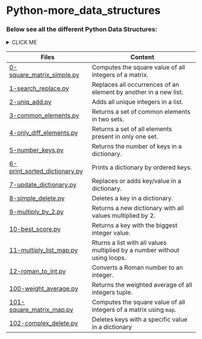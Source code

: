 # Python-more_data_structures

### Below see all the different Python Data Structures:

<details><summary>CLICK ME</summary>
<p>

* Dictionaries, Maps, and Hash Tables

* dict: Your Go-To Dictionary

* collections.OrderedDict: Remember the Insertion Order of Keys

* collections.defaultdict: Return Default Values for Missing Keys

* collections.ChainMap: Search Multiple Dictionaries as a Single Mapping

* types.MappingProxyType: A Wrapper for Making Read-Only Dictionaries

* Dictionaries in Python: Summary

* Array Data Structures

* list: Mutable Dynamic Arrays

* tuple: Immutable Containers

* array.array: Basic Typed Arrays

* str: Immutable Arrays of Unicode Characters

* bytes: Immutable Arrays of Single Bytes

* bytearray: Mutable Arrays of Single Bytes

* Arrays in Python: Summary

* Records, Structs, and Data Transfer Objects

* dict: Simple Data Objects

* tuple: Immutable Groups of Objects

* Write a Custom Class: More Work, More Control

* dataclasses.dataclass: Python 3.7+ Data Classes

* collections.namedtuple: Convenient Data Objects

* typing.NamedTuple: Improved Namedtuples

* struct.Struct: Serialized C Structs

* types.SimpleNamespace: Fancy Attribute Access

* Records, Structs, and Data Objects in Python: Summary

* Sets and Multisets

* set: Your Go-To Set

* frozenset: Immutable Sets

* collections.Counter: Multisets

* Sets and Multisets in Python: Summary

* Stacks (LIFOs)

* list: Simple, Built-In Stacks

* collections.deque: Fast and Robust Stacks

* queue.LifoQueue: Locking Semantics for Parallel Computing

* Stack Implementations in Python: Summary

* Queues (FIFOs)

* list: Terribly Sloooow Queues

* collections.deque: Fast and Robust Queues

* queue.Queue: Locking Semantics for Parallel Computing

* multiprocessing.Queue: Shared Job Queues

* Queues in Python: Summary

* Priority Queues

* list: Manually Sorted Queues

* heapq: List-Based Binary Heaps

* queue.PriorityQueue: Beautiful Priority Queues

* Priority Queues in Python: Summary

* Conclusion: Python Data Structures

</p>
</details>

Files | Content
-------- | -----------
[0-square_matrix_simple.py](./0-square_matrix_simple.py)| Computes the square value of all integers of a matrix.
[1-search_replace.py](./1-search_replace.py) | Replaces all occurrences of an element by another in a new list.
[2-uniq_add.py](./2-uniq_add.py) | Adds all unique integers in a list.
[3-common_elements.py](./3-common_elements.py]) | Returns a set of common elements in two sets.
[4-only_diff_elements.py](./4-only_diff_elements.py) | Returns a set of all elements present in only one set.
[5-number_keys.py](./5-number_keys.py) | Returns the number of keys in a dictionary.
[6-print_sorted_dictionary.py](./6-print_sorted_dictionary.py) | Prints a dictionary by ordered keys.
[7-update_dictionary.py](./7-update_dictionary.py]) | Replaces or adds key/value in a dictionary.
[8-simple_delete.py](./8-simple_delete.py) | Deletes a key in a dictionary.
[9-multiply_by_2.py](./9-multiply_by_2.py) | Returns a new dictionary with all values multiplied by 2.
[10-best_score.py](./10-best_score.py) | Returns a key with the biggest integer value.
[11-multiply_list_map.py](./11-multiply_list_map.py]) | Rturns a list with all values multiplied by a number without using loops.
[12-roman_to_int.py](./12-roman_to_int.py) | Converts a Roman number to an integer.
[100-weight_average.py](./100-weight_average.py) | Returns the weighted average of all integers tuple.
[101-square_matrix_map.py](./101-square_matrix_map.py) | Computes the square value of all integers of a matrix using `map`.
[102-complex_delete.py](./102-complex_delete.py) | Deletes keys with a specific value in a dictionary
